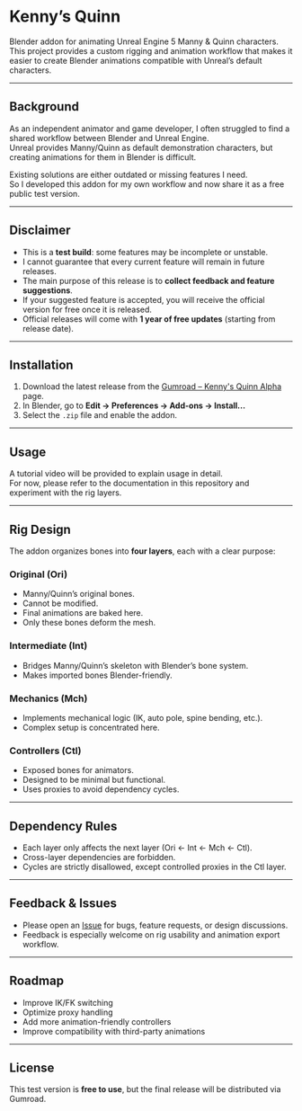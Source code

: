 # Kenny’s Quinn

Blender addon for animating Unreal Engine 5 Manny & Quinn characters.  
This project provides a custom rigging and animation workflow that makes it easier to create Blender animations compatible with Unreal’s default characters.

---

## Background
As an independent animator and game developer, I often struggled to find a shared workflow between Blender and Unreal Engine.  
Unreal provides Manny/Quinn as default demonstration characters, but creating animations for them in Blender is difficult.

Existing solutions are either outdated or missing features I need.  
So I developed this addon for my own workflow and now share it as a free public test version.

---

## Disclaimer
- This is a **test build**: some features may be incomplete or unstable.  
- I cannot guarantee that every current feature will remain in future releases.  
- The main purpose of this release is to **collect feedback and feature suggestions**.  
- If your suggested feature is accepted, you will receive the official version for free once it is released.  
- Official releases will come with **1 year of free updates** (starting from release date).  

---

## Installation
1. Download the latest release from the [Gumroad – Kenny's Quinn Alpha](https://wikoding.gumroad.com/l/kennys_quinn_alpha) page.  
2. In Blender, go to **Edit → Preferences → Add-ons → Install...**  
3. Select the `.zip` file and enable the addon.  

---

## Usage
A tutorial video will be provided to explain usage in detail.  
For now, please refer to the documentation in this repository and experiment with the rig layers.  

---

## Rig Design
The addon organizes bones into **four layers**, each with a clear purpose:

### Original (Ori)
- Manny/Quinn’s original bones.  
- Cannot be modified.  
- Final animations are baked here.  
- Only these bones deform the mesh.  

### Intermediate (Int)
- Bridges Manny/Quinn’s skeleton with Blender’s bone system.  
- Makes imported bones Blender-friendly.  

### Mechanics (Mch)
- Implements mechanical logic (IK, auto pole, spine bending, etc.).  
- Complex setup is concentrated here.  

### Controllers (Ctl)
- Exposed bones for animators.  
- Designed to be minimal but functional.  
- Uses proxies to avoid dependency cycles.  

---

## Dependency Rules
- Each layer only affects the next layer (Ori ← Int ← Mch ← Ctl).  
- Cross-layer dependencies are forbidden.  
- Cycles are strictly disallowed, except controlled proxies in the Ctl layer.  

---

## Feedback & Issues
- Please open an [Issue](../../issues) for bugs, feature requests, or design discussions.  
- Feedback is especially welcome on rig usability and animation export workflow.  

---

## Roadmap
- Improve IK/FK switching  
- Optimize proxy handling  
- Add more animation-friendly controllers  
- Improve compatibility with third-party animations  

---

## License
This test version is **free to use**, but the final release will be distributed via Gumroad.  
